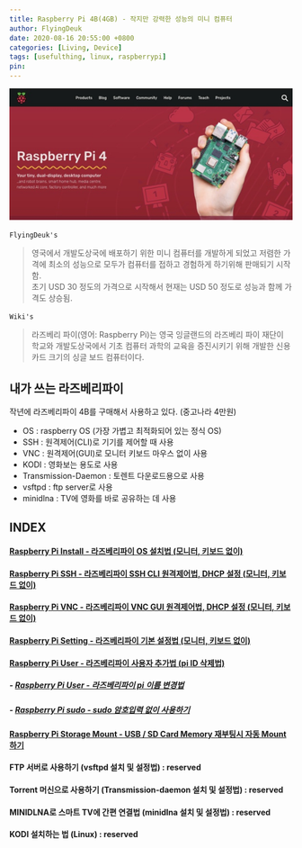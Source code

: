 ```yaml
---
title: Raspberry Pi 4B(4GB) - 작지만 강력한 성능의 미니 컴퓨터
author: FlyingDeuk
date: 2020-08-16 20:55:00 +0800
categories: [Living, Device]
tags: [usefulthing, linux, raspberrypi]
pin:
---
```


![pi](/img/living/pi/pi.jpg)

`FlyingDeuk's`
> 영국에서 개발도상국에 배포하기 위한 미니 컴퓨터를 개발하게 되었고 저렴한 가격에 최소의 성능으로 모두가 컴퓨터를 접하고 경험하게 하기위해 판매되기 시작함.<br>
초기 USD 30 정도의 가격으로 시작해서 현재는 USD 50 정도로 성능과 함께 가격도 상승됨.

`Wiki's`
>라즈베리 파이(영어: Raspberry Pi)는 영국 잉글랜드의 라즈베리 파이 재단이 학교와 개발도상국에서 기초 컴퓨터 과학의 교육을 증진시키기 위해 개발한 신용카드 크기의 싱글 보드 컴퓨터이다.

## 내가 쓰는 라즈베리파이
작년에 라즈베리파이 4B를 구매해서 사용하고 있다. (중고나라 4만원)
- OS : raspberry OS (가장 가볍고 최적화되어 있는 정식 OS) <br>
- SSH : 원격제어(CLI)로 기기를 제어할 때 사용
- VNC : 원격제어(GUI)로 모니터 키보드 마우스 없이 사용 <br>
- KODI : 영화보는 용도로 사용 <br>
- Transmission-Daemon : 토렌트 다운로드용으로 사용 <br>
- vsftpd : ftp server로 사용 <br>
- minidlna : TV에 영화를 바로 공유하는 데 사용 <br>

## INDEX

#### [Raspberry Pi Install - 라즈베리파이 OS 설치법 (모니터, 키보드 없이)](/posts/Pi-install/)

#### [Raspberry Pi SSH - 라즈베리파이 SSH CLI 원격제어법, DHCP 설정 (모니터, 키보드 없이)](/posts/Pi-ssh/)

#### [Raspberry Pi VNC - 라즈베리파이 VNC GUI 원격제어법, DHCP 설정 (모니터, 키보드 없이)](/posts/Pi-vnc/)

#### [Raspberry Pi Setting - 라즈베리파이 기본 설정법 (모니터, 키보드 없이)](/posts/Pi-setting/)

#### [Raspberry Pi User - 라즈베리파이 사용자 추가법 (pi ID 삭제법)](/posts/Pi-user/)
##### - [Raspberry Pi User - 라즈베리파이 pi 이름 변경법](/posts/Pi-changepi/)

##### - [Raspberry Pi sudo - sudo 암호입력 없이 사용하기](/posts/Pi-sudo/)

#### [Raspberry Pi Storage Mount - USB / SD Card Memory 재부팅시 자동 Mount 하기](/posts/Pi-mount/)

#### FTP 서버로 사용하기 (vsftpd 설치 및 설정법) : reserved

#### Torrent 머신으로 사용하기 (Transmission-daemon 설치 및 설정법) : reserved

#### MINIDLNA로 스마트 TV에 간편 연결법 (minidlna 설치 및 설정법) : reserved

#### KODI 설치하는 법 (Linux) : reserved
